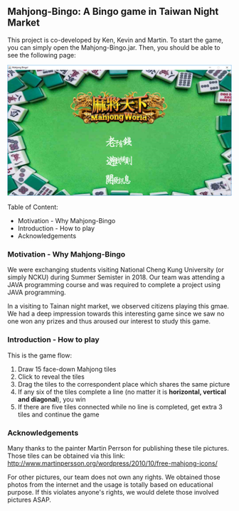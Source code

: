 ## Mahjong-Bingo: A Bingo game in Taiwan Night Market

This project is co-developed by Ken, Kevin and Martin. To start the game, you can simply open the Mahjong-Bingo.jar. Then, you should be able to see the following page:

<img src="img_for_readme/cover.PNG"
     alt="cover icon" />

Table of Content:
- Motivation - Why Mahjong-Bingo
- Introduction - How to play
- Acknowledgements

### Motivation - Why Mahjong-Bingo

We were exchanging students visiting National Cheng Kung University (or simply NCKU) during Summer Semister in 2018. Our team was attending a JAVA programming course and was required to complete a project using JAVA programming. 

In a visiting to Tainan night market, we observed citizens playing this gmae. We had a deep impression towards this interesting game since we saw no one won any prizes and thus aroused our interest to study this game.

### Introduction - How to play

This is the game flow:
1. Draw 15 face-down Mahjong tiles
2. Click to reveal the tiles
3. Drag the tiles to the correspondent place which shares the same picture
4. If any six of the tiles complete a line (no matter it is **horizontal, vertical and diagonal**), you win
5. If there are five tiles connected while no line is completed, get extra 3 tiles and continue the game

### Acknowledgements

Many thanks to the painter Martin Perrson for publishing these tile pictures. Those tiles can be obtained via this link: http://www.martinpersson.org/wordpress/2010/10/free-mahjong-icons/

For other pictures, our team does not own any rights. We obtained those photos from the internet and the usage is totally based on educational purpose. If this violates anyone's rights, we would delete those involved pictures ASAP.
